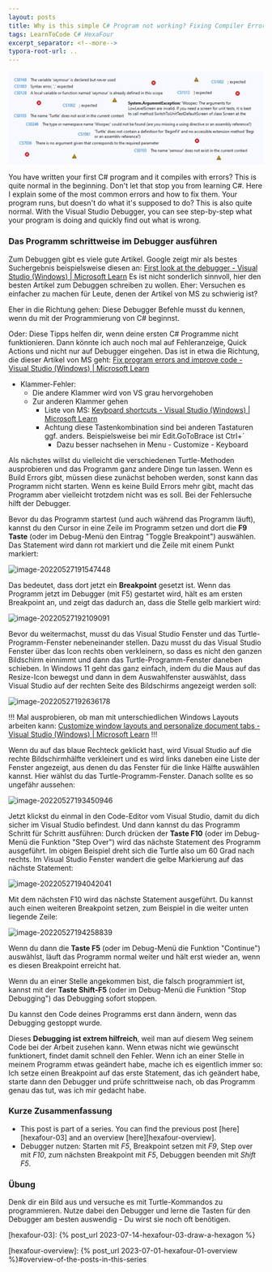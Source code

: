 ```yaml
---
layout: posts
title: Why is this simple C# Program not working? Fixing Compiler Errors and using the Visual Studio Debugger
tags: LearnToCode C# HexaFour
excerpt_separator: <!--more-->
typora-root-url: ..
---
```

![xxx](/assets/images/hexafour/CompilerErrors.png)

You have written your first C# program and it compiles with errors? This is quite normal in the beginning. Don't let that stop you from learning C#. Here I explain some of the most common errors and how to fix them. Your program runs, but doesn't do what it's supposed to do? This is also quite normal. With the Visual Studio Debugger, you can see step-by-step what your program is doing and quickly find out what is wrong.

<!--more-->

### Das Programm schrittweise im Debugger ausführen

Zum Debuggen gibt es viele gute Artikel. Google zeigt mir als bestes Suchergebnis beispielsweise diesen an: [First look at the debugger - Visual Studio (Windows) | Microsoft Learn](https://learn.microsoft.com/en-us/visualstudio/debugger/debugger-feature-tour?view=vs-2022)  Es ist nicht sonderlich sinnvoll, hier den besten Artikel zum Debuggen schreiben zu wollen. Eher: Versuchen es einfacher zu machen für Leute, denen der Artikel von MS zu schwierig ist? 

Eher in die Richtung gehen:  Diese Debugger Befehle musst du kennen, wenn du mit der Programmierung von C# beginnst.

Oder: Diese Tipps helfen dir, wenn deine ersten C# Programme nicht funktionieren. Dann könnte ich auch noch mal auf Fehleranzeige, Quick Actions und nicht nur auf Debugger eingehen. Das ist in etwa die Richtung, die dieser Artikel von  MS geht: [Fix program errors and improve code - Visual Studio (Windows) | Microsoft Learn](https://learn.microsoft.com/en-us/visualstudio/ide/find-and-fix-code-errors?view=vs-2022)

* Klammer-Fehler: 
  * Die andere Klammer wird von VS grau hervorgehoben
  * Zur anderen Klammer gehen
    * Liste von MS: [Keyboard shortcuts - Visual Studio (Windows) | Microsoft Learn](https://learn.microsoft.com/en-us/visualstudio/ide/default-keyboard-shortcuts-in-visual-studio?view=vs-2022)
    * Achtung diese Tastenkombination sind bei anderen Tastaturen ggf. anders. Beispielsweise bei mir Edit.GoToBrace ist Ctrl+´
      * Dazu besser nachsehen in Menu - Customize - Keyboard

Als nächstes willst du vielleicht die verschiedenen Turtle-Methoden ausprobieren und das Programm ganz andere Dinge tun lassen. Wenn es Build Errors  gibt, müssen diese zunächst behoben werden, sonst kann das Programm nicht starten. Wenn es keine Build Errors mehr gibt, macht das Programm aber vielleicht trotzdem nicht was es soll. Bei der Fehlersuche hilft der Debugger.

Bevor du das Programm startest (und auch während das Programm läuft), kannst du den Cursor in eine Zeile im Programm setzen und dort die **F9 Taste** (oder im Debug-Menü den Eintrag "Toggle Breakpoint") auswählen. Das Statement wird dann rot markiert und die Zeile mit einem Punkt markiert:

![image-20220527191547448](image-20220527191547448.png)

Das bedeutet, dass dort jetzt ein **Breakpoint** gesetzt ist. Wenn das Programm jetzt im Debugger (mit F5) gestartet wird, hält es am ersten Breakpoint an, und zeigt das dadurch an, dass die Stelle gelb markiert wird:

![image-20220527192109091](image-20220527192109091.png)

Bevor du weitermachst, musst du das Visual Studio Fenster und das Turtle-Programm-Fenster nebeneinander stellen. Dazu musst du das Visual Studio Fenster über das Icon rechts oben verkleinern, so dass es nicht den ganzen Bildschirm einnimmt und dann das Turtle-Programm-Fenster daneben schieben. In Windows 11 geht das ganz einfach, indem du die Maus auf das Resize-Icon bewegst und dann in dem Auswahlfenster auswählst, dass Visual Studio auf der rechten Seite des Bildschirms angezeigt werden soll:

![image-20220527192636178](image-20220527192636178.png)

!!! Mal ausprobieren, ob man mit unterschiedlichen Windows Layouts arbeiten kann: [Customize window layouts and personalize document tabs - Visual Studio (Windows) | Microsoft Learn](https://learn.microsoft.com/en-us/visualstudio/ide/customizing-window-layouts-in-visual-studio?view=vs-2022) !!!



Wenn du auf das blaue Rechteck geklickt hast, wird Visual Studio auf die rechte Bildschirmhälfte verkleinert und es wird links daneben eine Liste der Fenster angezeigt, aus denen du das Fenster für die linke Hälfte auswählen kannst. Hier wählst du das Turtle-Programm-Fenster. Danach sollte es so ungefähr aussehen:

![image-20220527193450946](image-20220527193450946.png)

Jetzt klickst du einmal in den Code-Editor vom Visual Studio, damit du dich sicher im Visual Studio befindest. Und dann kannst du das Programm Schritt für Schritt ausführen: Durch drücken der **Taste F10** (oder im Debug-Menü die Funktion "Step Over") wird das nächste Statement des Programm ausgeführt. Im obigen Beispiel dreht sich die Turtle also um 60 Grad nach rechts. Im Visual Studio Fenster wandert die gelbe Markierung auf das nächste Statement:

![image-20220527194042041](image-20220527194042041.png)

Mit dem nächsten F10 wird das nächste Statement ausgeführt. Du kannst auch einen weiteren Breakpoint setzen, zum Beispiel in die weiter unten liegende Zeile:

![image-20220527194258839](image-20220527194258839.png)

Wenn du dann die **Taste F5** (oder im Debug-Menü die Funktion "Continue") auswählst, läuft das Programm normal weiter und hält erst wieder an, wenn es diesen Breakpoint erreicht hat.

Wenn du an einer Stelle angekommen bist, die falsch programmiert ist, kannst mit der **Taste Shift-F5** (oder im Debug-Menü die Funktion "Stop Debugging") das Debugging sofort stoppen. 

Du kannst den Code deines Programms erst dann ändern, wenn das Debugging gestoppt wurde.

Dieses **Debugging ist extrem hilfreich**, weil man auf diesem Weg seinem Code bei der Arbeit zusehen kann. Wenn etwas nicht wie gewünscht funktionert, findet damit schnell den Fehler. Wenn ich an einer Stelle in meinem Programm etwas geändert habe, mache ich es eigentlich immer so: Ich setze einen Breakpoint auf das erste Statement, das ich geändert habe, starte dann den Debugger und prüfe schrittweise nach, ob das Programm genau das tut, was ich mir gedacht habe.

### Kurze Zusammenfassung

* This post is part of a series. You can find the previous post [here][hexafour-03] and an overview [here][hexafour-overview].
* Debugger nutzen: Starten mit *F5*, Breakpoint setzen mit *F9*, Step over mit *F10*, zum nächsten Breakpoint mit *F5*, Debuggen beenden mit *Shift F5*.

### Übung

Denk dir ein Bild aus und versuche es mit Turtle-Kommandos zu programmieren. Nutze dabei den Debugger und lerne die Tasten für den Debugger am besten auswendig - Du wirst sie noch oft benötigen.



[Woopec Docs]: https://frank.woopec.net/woopec_docs/Turtle.html

[hexafour-03]: {% post_url 2023-07-14-hexafour-03-draw-a-hexagon %}

[hexafour-overview]: {% post_url 2023-07-01-hexafour-01-overview %}#overview-of-the-posts-in-this-series

